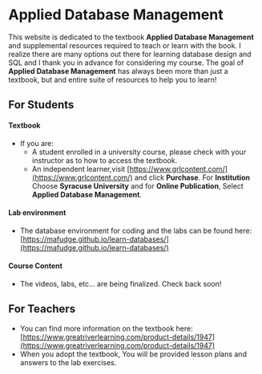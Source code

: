 # Applied Database Management

This website is dedicated to the textbook **Applied Database Management** and supplemental resources required to teach or learn with the book. I realize there are many options out there for learning database design and SQL and I thank you in advance for considering my course. The goal of **Applied Database Management** has always been more than just a textbook, but and entire suite of resources to help you to learn!

## For Students

#### Textbook

- If you are:
  - A student enrolled in a university course, please check with your instructor as to how to access the textbook.
  - An independent learner,visit [https://www.grlcontent.com/](https://www.grlcontent.com/) and click **Purchase**. For **Institution** Choose **Syracuse University** and for **Online Publication**, Select **Applied Database Management**.

#### Lab environment

- The database environment for coding and the labs can be found here: [https://mafudge.github.io/learn-databases/](https://mafudge.github.io/learn-databases/)

#### Course Content

- The videos, labs, etc... are being finalized. Check back soon!

## For Teachers

- You can find more information on the textbook here: [https://www.greatriverlearning.com/product-details/1947](https://www.greatriverlearning.com/product-details/1947)
- When you adopt the textbook, You will be provided lesson plans and answers to the lab exercises.
